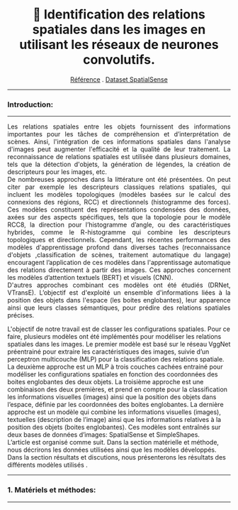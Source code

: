 
<h1 align="center">🔭
Identification des relations spatiales dans les images en utilisant les réseaux de neurones convolutifs.
</h1>
<p align="center">  
<a href="https://arxiv.org/abs/1908.02660">Référence</a>
.
<a href="https://zenodo.org/records/8104370)">Dataset SpatialSense </a>

</p>

***
###   Introduction:
***

<p align="justify">
Les relations spatiales entre les objets fournissent des informations importantes pour les tâches de compréhension et d’interprétation de scènes. Ainsi, l'intégration de ces informations spatiales dans l'analyse d'images peut augmenter l'efficacité et la qualité de leur traitement.
La reconnaissance de relations spatiales est utilisée dans plusieurs domaines, tels que la détection d'objets, la génération de légendes, la création de descripteurs pour les images, etc.<br>
De nombreuses approches dans la littérature ont été présentées. On peut citer par exemple les descripteurs classiques relations spatiales, qui incluent les modèles topologiques (modèles basées sur le calcul des connexions des régions, RCC) et directionnels (histogramme des forces).
Ces modèles constituent des représentations condensées des données, axées sur des aspects spécifiques, tels que la topologie pour le modèle RCC8, la direction pour l’histogramme d’angle, ou des caractéristiques hybrides, comme le R-histogramme qui combine les descripteurs topologiques et directionnels.
   Cependant, les récentes performances des modèles d'apprentissage profond dans diverses taches (reconnaissance d'objets ,classification de scènes, traitement automatique du langage) encouragent l’application de ces modèles dans l'apprentissage automatique des relations directement à partir des images. Ces approches concernent les modèles d’attention textuels (BERT) et visuels (CNN).<br>
D'autres approches combinant ces modèles ont été étudiés (DRNet, VTransE). L’objectif est d'exploité un ensemble d'informations liées à la position des objets dans l'espace (les boites englobantes), leur apparence ainsi que leurs classes sémantiques,  pour prédire des relations spatiales précises. <br>
   
L'objectif de notre travail est de classer les configurations spatiales. Pour ce faire, plusieurs modèles ont été implémentés pour modéliser les relations spatiales dans les images. Le premier modèle est basé sur le réseau  VggNet préentrainé pour extraire les caractéristiques des images, suivie d’un perceptron multicouche (MLP) pour la classification des relations spatiale. La deuxième approche est un MLP à trois couches cachées entrainé pour modéliser les configurations spatiales en fonction des coordonnées des boites englobantes des deux objets. La troisième approche est une combinaison des deux premières, et prend en compte pour la classification les informations visuelles (images) ainsi que la position des objets dans l’espace, définie par les coordonnées des boites englobantes. La dernière approche est un modèle qui combine les informations visuelles (images), textuelles (description de l’image) ainsi que les informations  relatives à la position des objets (boites englobantes). Ces modèles sont entraînés sur deux bases de données d’images: SpatialSense et SimpleShapes.<br>
L’article est organisé comme suit. Dans la section matérielle et méthode, nous décrirons les données utilisées ainsi que les modèles développés. Dans la section résultats et discutions, nous présenterons les résultats des différents modèles utilisés .
  
</p>

***
###   1. Matériels et méthodes:
***


